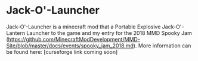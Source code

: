 # Jack-O'-Launcher
Jack-O'-Launcher is a minecraft mod that a Portable Explosive Jack-O'-Lantern Launcher to the game and my entry for the 2018 MMD Spooky Jam (https://github.com/MinecraftModDevelopment/MMD-Site/blob/master/docs/events/spooky_jam_2018.md). More information can be found here:
[curseforge link coming soon]
